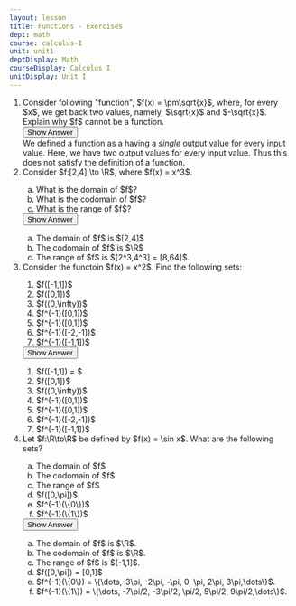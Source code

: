 ```yaml
---
layout: lesson
title: Functions - Exercises
dept: math
course: calculus-I
unit: unit1
deptDisplay: Math
courseDisplay: Calculus I
unitDisplay: Unit I
---
```


<ol>
<li> <div class="exercise">
Consider following "function", $f(x) = \pm\sqrt{x}$, where, for every $x$, we get back two values, namely, $\sqrt{x}$ and $-\sqrt{x}$. Explain why $f$ cannot be a function.

<div class="answerBox">
<button onclick="myFunction('answer1')" class="answerButton">Show Answer</button>
<div  id="answer1" class="answer" >
We defined a function as a having a <i>single</i> output value for every input value. Here, we have two output values for every input value. Thus this does not satisfy the definition of a function.
</div>
</div>
</div>
</li>



<li> <div class="exercise">
Consider $f:[2,4] \to \R$, where $f(x) = x^3$. 
<ol type="a">
<li> What is the domain of $f$? </li>
<li> What is the codomain of $f$? </li>
<li> What is the range of $f$? </li>
</ol>

<div class="answerBox">
<button onclick="myFunction('answer2')" class="answerButton">Show Answer</button>
<div  id="answer2" class="answer" >
<ol type="a">
<li> The domain of $f$ is $[2,4]$ </li>
<li> The codomain of $f$ is $\R$ </li>
<li> The range of $f$ is $[2^3,4^3] = [8,64]$. </li>
</ol>
</div>
</div>
</div>
</li>


<li> <div class="exercise">
Consider the functoin $f(x) = x^2$. Find the following sets:
<ol>
<li> $f([-1,1])$ </li>
<li> $f([0,1])$ </li>
<li> $f((0,\infty))$ </li>
<li> $f^{-1}([0,1])$ </li>
<li> $f^{-1}([0,1])$ </li>
<li> $f^{-1}([-2,-1])$ </li>
<li> $f^{-1}([-1,1])$ </li>
</ol>

<div class="answerBox">
<button onclick="myFunction('answer3')" class="answerButton">Show Answer</button>
<div  id="answer3" class="answer" >
<ol>
<li> $f([-1,1]) = $ </li>
<li> $f([0,1])$ </li>
<li> $f((0,\infty))$ </li>
<li> $f^{-1}([0,1])$ </li>
<li> $f^{-1}([0,1])$ </li>
<li> $f^{-1}([-2,-1])$ </li>
<li> $f^{-1}([-1,1])$ </li>
</ol>
</div>
</div>
</div>
</li>



<li> <div class="exercise"> Let $f:\R\to\R$ be defined by $f(x) = \sin x$. What are the following sets?
<ol type = "a">
<li> The domain of $f$ </li>
<li> The codomain of $f$ </li>
<li> The range of $f$ </li>
<li> $f([0,\pi])$ </li>
<li> $f^{-1}(\{0\})$ </li>
<li> $f^{-1}(\{1\})$ </li>
</ol>


<div class="answerBox">
<button onclick="myFunction('answer4')" class="answerButton">Show Answer</button>
<div  id="answer4" class="answer" >
<ol type="a">
<li> The domain of $f$ is $\R$. </li>
<li> The codomain of $f$ is $\R$. </li>
<li> The range of $f$ is $[-1,1]$. </li>
<li> $f([0,\pi]) = [0,1]$ </li>
<li> $f^{-1}(\{0\}) = \{\dots,-3\pi, -2\pi, -\pi, 0, \pi, 2\pi, 3\pi,\dots\}$. </li>
<li> $f^{-1}(\{1\}) = \{\dots, -7\pi/2, -3\pi/2, \pi/2, 5\pi/2, 9\pi/2,\dots\}$. </li>
</ol>
</div>
</div>
</div>
</li>

</ol>













